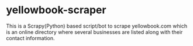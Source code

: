 # yellowbook-scraper
This is a Scrapy(Python) based script/bot to scrape yellowbook.com which is an online directory where several businesses are listed along with their contact information.
